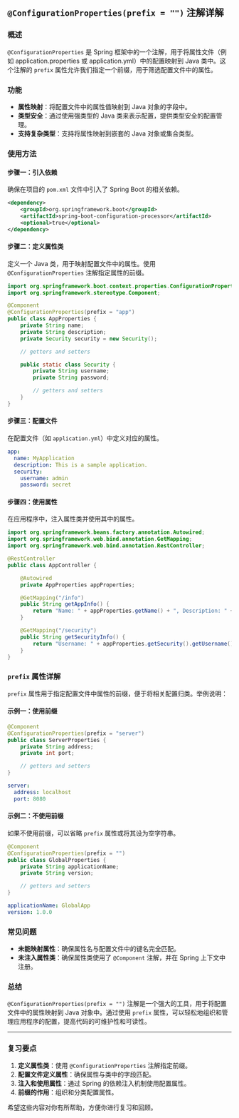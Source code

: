 ## `@ConfigurationProperties(prefix = "")` 注解详解

### 概述
`@ConfigurationProperties` 是 Spring 框架中的一个注解，用于将属性文件（例如 application.properties 或 application.yml）中的配置映射到 Java 类中。这个注解的 `prefix` 属性允许我们指定一个前缀，用于筛选配置文件中的属性。

### 功能
- **属性映射**：将配置文件中的属性值映射到 Java 对象的字段中。
- **类型安全**：通过使用强类型的 Java 类来表示配置，提供类型安全的配置管理。
- **支持复杂类型**：支持将属性映射到嵌套的 Java 对象或集合类型。

### 使用方法
#### 步骤一：引入依赖
确保在项目的 `pom.xml` 文件中引入了 Spring Boot 的相关依赖。
```xml
<dependency>
    <groupId>org.springframework.boot</groupId>
    <artifactId>spring-boot-configuration-processor</artifactId>
    <optional>true</optional>
</dependency>
```

#### 步骤二：定义属性类
定义一个 Java 类，用于映射配置文件中的属性。使用 `@ConfigurationProperties` 注解指定属性的前缀。
```java
import org.springframework.boot.context.properties.ConfigurationProperties;
import org.springframework.stereotype.Component;

@Component
@ConfigurationProperties(prefix = "app")
public class AppProperties {
    private String name;
    private String description;
    private Security security = new Security();

    // getters and setters

    public static class Security {
        private String username;
        private String password;

        // getters and setters
    }
}
```

#### 步骤三：配置文件
在配置文件（如 `application.yml`）中定义对应的属性。
```yaml
app:
  name: MyApplication
  description: This is a sample application.
  security:
    username: admin
    password: secret
```

#### 步骤四：使用属性
在应用程序中，注入属性类并使用其中的属性。
```java
import org.springframework.beans.factory.annotation.Autowired;
import org.springframework.web.bind.annotation.GetMapping;
import org.springframework.web.bind.annotation.RestController;

@RestController
public class AppController {

    @Autowired
    private AppProperties appProperties;

    @GetMapping("/info")
    public String getAppInfo() {
        return "Name: " + appProperties.getName() + ", Description: " + appProperties.getDescription();
    }

    @GetMapping("/security")
    public String getSecurityInfo() {
        return "Username: " + appProperties.getSecurity().getUsername() + ", Password: " + appProperties.getSecurity().getPassword();
    }
}
```

### `prefix` 属性详解
`prefix` 属性用于指定配置文件中属性的前缀，便于将相关配置归类。举例说明：

#### 示例一：使用前缀
```java
@Component
@ConfigurationProperties(prefix = "server")
public class ServerProperties {
    private String address;
    private int port;

    // getters and setters
}
```

```yaml
server:
  address: localhost
  port: 8080
```

#### 示例二：不使用前缀
如果不使用前缀，可以省略 `prefix` 属性或将其设为空字符串。
```java
@Component
@ConfigurationProperties(prefix = "")
public class GlobalProperties {
    private String applicationName;
    private String version;

    // getters and setters
}
```

```yaml
applicationName: GlobalApp
version: 1.0.0
```

### 常见问题
- **未能映射属性**：确保属性名与配置文件中的键名完全匹配。
- **未注入属性类**：确保属性类使用了 `@Component` 注解，并在 Spring 上下文中注册。

### 总结
`@ConfigurationProperties(prefix = "")` 注解是一个强大的工具，用于将配置文件中的属性映射到 Java 对象中。通过使用 `prefix` 属性，可以轻松地组织和管理应用程序的配置，提高代码的可维护性和可读性。

---

### 复习要点
1. **定义属性类**：使用 `@ConfigurationProperties` 注解指定前缀。
2. **配置文件定义属性**：确保属性与类中的字段匹配。
3. **注入和使用属性**：通过 Spring 的依赖注入机制使用配置属性。
4. **前缀的作用**：组织和分类配置属性。

希望这些内容对你有所帮助，方便你进行复习和回顾。